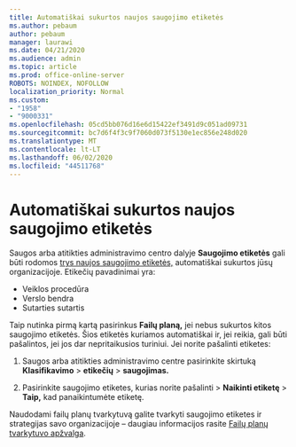 ```yaml
---
title: Automatiškai sukurtos naujos saugojimo etiketės
ms.author: pebaum
author: pebaum
manager: laurawi
ms.date: 04/21/2020
ms.audience: admin
ms.topic: article
ms.prod: office-online-server
ROBOTS: NOINDEX, NOFOLLOW
localization_priority: Normal
ms.custom:
- "1958"
- "9000331"
ms.openlocfilehash: 05cd5bb076d16e6d15422ef3491d9c051ad09731
ms.sourcegitcommit: bc7d6f4f3c9f7060d073f5130e1ec856e248d020
ms.translationtype: MT
ms.contentlocale: lt-LT
ms.lasthandoff: 06/02/2020
ms.locfileid: "44511768"
---
```

# <a name="new-retention-labels-created-automatically"></a>Automatiškai sukurtos naujos saugojimo etiketės

Saugos arba atitikties administravimo centro dalyje **Saugojimo etiketės** gali būti rodomos [trys naujos saugojimo etiketės,](https://docs.microsoft.com/microsoft-365/compliance/file-plan-manager) automatiškai sukurtos jūsų organizacijoje. Etikečių pavadinimai yra:

- Veiklos procedūra
- Verslo bendra
- Sutarties sutartis

Taip nutinka pirmą kartą pasirinkus **Failų planą,** jei nebus sukurtos kitos saugojimo etiketės. Šios etiketės kuriamos automatiškai ir, jei reikia, gali būti pašalintos, jei jos dar nepritaikusios turiniui. Jei norite pašalinti etiketes:

1. Saugos arba atitikties administravimo centre pasirinkite skirtuką **Klasifikavimo**  >  **etikečių**  >  **saugojimas.**

1. Pasirinkite saugojimo etiketes, kurias norite pašalinti > **Naikinti etiketę**  >  **Taip,** kad panaikintumėte etiketę.

Naudodami failų planų tvarkytuvą galite tvarkyti saugojimo etiketes ir strategijas savo organizacijoje – daugiau informacijos rasite [Failų planų tvarkytuvo apžvalga](https://docs.microsoft.com/microsoft-365/compliance/file-plan-manager).